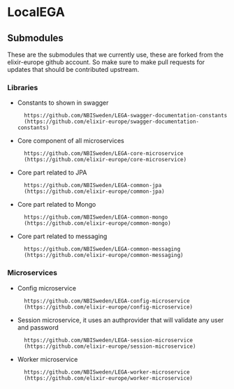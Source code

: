 # LocalEGA

## Submodules

These are the submodules that we currently use, these are forked from the
elixir-europe github account. So make sure to make pull requests for updates
that should be contributed upstream.

### Libraries

* Constants to shown in swagger

        https://github.com/NBISweden/LEGA-swagger-documentation-constants
        (https://github.com/elixir-europe/swagger-documentation-constants)

* Core component of all microservices

        https://github.com/NBISweden/LEGA-core-microservice
        (https://github.com/elixir-europe/core-microservice)

* Core part related to JPA

        https://github.com/NBISweden/LEGA-common-jpa
        (https://github.com/elixir-europe/common-jpa)

* Core part related to Mongo

        https://github.com/NBISweden/LEGA-common-mongo
        (https://github.com/elixir-europe/common-mongo)

* Core part related to messaging

        https://github.com/NBISweden/LEGA-common-messaging
        (https://github.com/elixir-europe/common-messaging)


### Microservices

* Config microservice

        https://github.com/NBISweden/LEGA-config-microservice
        (https://github.com/elixir-europe/config-microservice)

* Session microservice, it uses an authprovider that will validate any user
  and password

        https://github.com/NBISweden/LEGA-session-microservice
        (https://github.com/elixir-europe/session-microservice)

* Worker microservice

        https://github.com/NBISweden/LEGA-worker-microservice
        (https://github.com/elixir-europe/worker-microservice)
